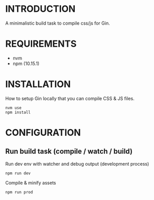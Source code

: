 # INTRODUCTION
A minimalistic build task to compile css/js for Gin.

# REQUIREMENTS
- nvm
- npm (10.15.1)

# INSTALLATION
How to setup Gin locally that you can compile CSS & JS files.

```
nvm use
npm install
```

# CONFIGURATION

## Run build task (compile / watch / build)

Run dev env with watcher and debug output (development process)
```
npm run dev
```

Compile & minify assets
```
npm run prod
```
